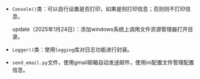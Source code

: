- `Console()`类：可以自行设置是否打印，如果是则打印信息；否则则不打印信息。

  update（2025年1月24日）：添加windows系统上调用文件资源管理器打开目录。

- `Logger()`类：使用`logging`库对日志功能进行封装。

- `send_email.py`文件，使用gmail邮箱自动发送邮件，使用ini配置文件管理配置信息。